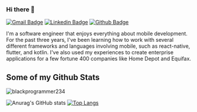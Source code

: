 ### Hi there 👋
[![Gmail Badge](https://img.shields.io/badge/-boundstaylor@gmail.com-c14438?style=flat&logo=Gmail&logoColor=white&link=mailto:boundstaylor@gmail.com)](mailto:boundstaylor@gmail.com) 
[![Linkedin Badge](https://img.shields.io/badge/-https://www.linkedin.com/in/taylor-bounds-1b7b36aa/?style=flat&logo=Linkedin&logoColor=white&link=https://www.linkedin.com/in/taylor-bounds-1b7b36aa/)](https://www.linkedin.com/in/taylor-bounds-1b7b36aa/) [![Github Badge](https://img.shields.io/badge/-blackprogrammer234-grey?style=flat&logo=github&logoColor=white&link=https://github.com/blackprogrammer234/)](https://www.github.com/blackprogrammer234/) <p align='left'>I'm a software engineer that enjoys everything about mobile development. For the past three years, I've been learning how to work with several different frameworks and languages involving mobile, such as react-native, flutter, and kotlin. I've also used my experiences to create enterprise applications for a few fortune 400 companies like Home Depot and Equifax.</p>
## Some of my Github Stats
<p align=left> <img src=https://komarev.com/ghpvc/?username=blackprogrammer234 alt=blackprogrammer234 /> </p>

![Anurag's GitHub stats](https://github-readme-stats.vercel.app/api?username=blackprogrammer234&show_icons=true&theme=dark)
[![Top Langs](https://github-readme-stats.vercel.app/api/top-langs/?username=blackprogrammer234&layout=compact)](https://github.com/blackprogrammer234/github-readme-stats)

<!--
**blackprogrammer234/blackprogrammer234** is a ✨ _special_ ✨ repository because its `README.md` (this file) appears on your GitHub profile.

Here are some ideas to get you started:

- 🔭 I’m currently working on ...
- 🌱 I’m currently learning ...
- 👯 I’m looking to collaborate on ...
- 🤔 I’m looking for help with ...
- 💬 Ask me about ...
- 📫 How to reach me: ...
- 😄 Pronouns: ...
- ⚡ Fun fact: ...
-->
